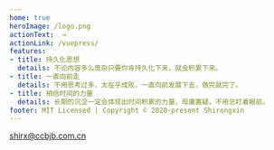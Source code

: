 ```yaml
---
home: true
heroImage: /logo.png
actionText:  →
actionLink: /vuepress/
features:
- title: 持久化思想
  details: 不论内容多么庞杂只要你肯持久化下来，就会积累下来。
- title: 一直向前走
  details: 不用思考过多，太在乎成败，一直向前发展下去，做完就完了。
- title: 相信时间的力量
  details: 长期的沉淀一定会体现出时间积累的力量，毋庸置疑，不用总盯着眼前。
footer: MIT Licensed | Copyright © 2020-present Shirongxin
---
```


shirx@ccbjb.com.cn
